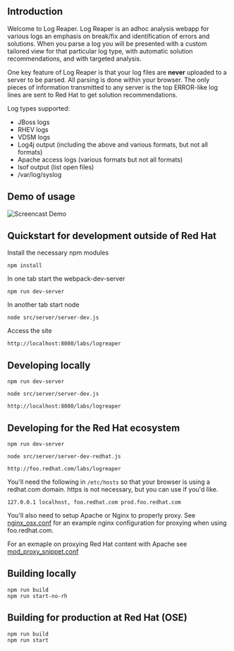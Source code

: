 ## Introduction

Welcome to Log Reaper.  Log Reaper is an adhoc analysis webapp for various logs an emphasis on break/fix and identification of errors and solutions.
When you parse a log you will be presented with a custom tailored view for that particular log type, with automatic solution recommendations, and with targeted analysis.

One key feature of Log Reaper is that your log files are **never** uploaded to a server to be parsed.  All parsing is done within your browser.
The only pieces of information transmitted to any server is the top ERROR-like log lines are sent to Red Hat to get solution recommendations.

Log types supported:

* JBoss logs
* RHEV logs
* VDSM logs
* Log4j output (including the above and various formats, but not all formats)
* Apache access logs (various formats but not all formats)
* lsof output (list open files)
* /var/log/syslog

## Demo of usage

![Screencast Demo](https://cloud.githubusercontent.com/assets/2019830/13253877/62b798f2-da0c-11e5-8776-22d33b8b3fa1.gif "Screencast demo")


## Quickstart for development outside of Red Hat

Install the necessary npm modules

    npm install

In one tab start the webpack-dev-server

    npm run dev-server

In another tab start node

    node src/server/server-dev.js

Access the site

    http://localhost:8080/labs/logreaper


## Developing locally

    npm run dev-server

    node src/server/server-dev.js

    http://localhost:8080/labs/logreaper


## Developing for the Red Hat ecosystem

    npm run dev-server

    node src/server/server-dev-redhat.js

    http://foo.redhat.com/labs/logreaper

You'll need the following in `/etc/hosts` so that your browser is using a redhat.com domain.  https is not necessary, but you can use if you'd like.

    127.0.0.1 localhost, foo.redhat.com prod.foo.redhat.com

You'll also need to setup Apache or Nginx to properly proxy.  See [nginx_osx.conf](https://github.com/engineersamuel/logreaper/blob/master/config/nginx_osx.conf) for an example nginx configuration for proxying when using foo.redhat.com.

For an exmaple on proxying Red Hat content with Apache see [mod_proxy_snippet.conf](https://github.com/engineersamuel/logreaper/blob/master/config/mod_proxy_snippet.conf)

## Building locally

    npm run build
    npm run start-no-rh

## Building for production at Red Hat (OSE)

    npm run build
    npm run start

